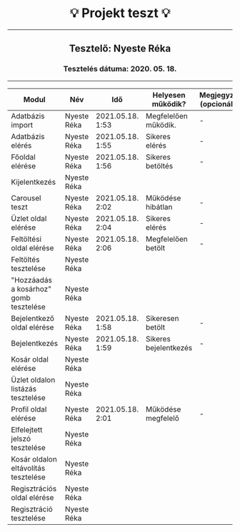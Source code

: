<h1 align= "center">💡️ Projekt teszt 💡️</h1>
<hr>
<h2 align= "center"> Tesztelő: Nyeste Réka </h2>
<h3 align= "center"> Tesztelés dátuma: 2020. 05. 18. </h3>
<hr>

| Modul | Név | Idő | Helyesen működik? | Megjegyzés (opcionális) |
|-------|------|------|--------------------------|-----------|
| Adatbázis import | Nyeste Réka | 2021.05.18. 1:53 | Megfelelően működik. | - |
| Adatbázis elérés | Nyeste Réka | 2021.05.18. 1:55 | Sikeres elérés | - |
| Főoldal elérése | Nyeste Réka | 2021.05.18. 1:56 | Sikeres betöltés | - |
| Kijelentkezés | Nyeste Réka |  |  |  |
| Carousel teszt | Nyeste Réka | 2021.05.18. 2:02 | Működése hibátlan | - |
| Üzlet oldal elérése | Nyeste Réka | 2021.05.18. 2:04 | Sikeres elérés | - |
| Feltöltési oldal elérése | Nyeste Réka | 2021.05.18. 2:06 | Megfelelően betölt | - |
| Feltöltés tesztelése | Nyeste Réka |  |  |  |
| "Hozzáadás a kosárhoz" gomb tesztelése | Nyeste Réka |  |  |  |
| Bejelentkező oldal elérése | Nyeste Réka | 2021.05.18. 1:58 | Sikeresen betölt | - |
| Bejelentkezés | Nyeste Réka | 2021.05.18. 1:59 | Sikeres bejelentkezés | - |
| Kosár oldal elérése | Nyeste Réka |  |  |  |
| Üzlet oldalon listázás tesztelése | Nyeste Réka |  |  |  |  |
| Profil oldal elérése | Nyeste Réka | 2021.05.18. 2:01 | Működése megfelelő | - |
| Elfelejtett jelszó tesztelése| Nyeste Réka |  |  |  |
| Kosár oldalon eltávolítás tesztelése | Nyeste Réka |  |  |  |
| Regisztrációs oldal elérése | Nyeste Réka |  |  |  |
| Regisztráció tesztelése| Nyeste Réka |  |  |  |